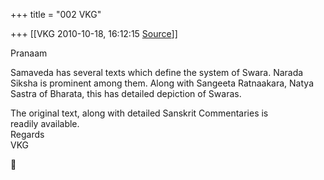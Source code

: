 +++
title = "002 VKG"

+++
[[VKG	2010-10-18, 16:12:15 [Source](https://groups.google.com/g/bvparishat/c/p_6_sbrXzEw)]]



Pranaam  
  
Samaveda has several texts which define the system of Swara. Narada  
Siksha is prominent among them. Along with Sangeeta Ratnaakara, Natya  
Sastra of Bharata, this has detailed depiction of Swaras.  
  
The original text, along with detailed Sanskrit Commentaries is  
readily available.  
Regards  
VKG  



